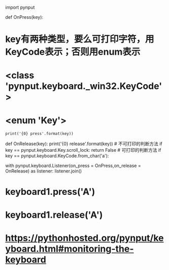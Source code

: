 import pynput


def OnPress(key):
# key有两种类型，要么可打印字符，用KeyCode表示；否则用enum表示
# <class 'pynput.keyboard._win32.KeyCode'>
# <enum 'Key'>
	print('{0} press'.format(key))

def OnRelease(key):
	print('{0} release'.format(key))
	# 不可打印的判断方法
	if key == pynput.keyboard.Key.scroll_lock:
		return False
	# 可打印的判断方法 if key == pynput.keyboard.KeyCode.from_char('a'):

with pynput.keyboard.Listener(on_press = OnPress,on_release = OnRelease) as listener:
	listener.join()
		
# keyboard1.press('A')
# keyboard1.release('A')
# https://pythonhosted.org/pynput/keyboard.html#monitoring-the-keyboard
